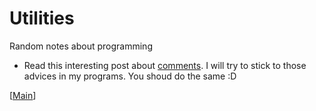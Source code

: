 # Utilities

Random notes about programming

- Read this interesting post about [comments](https://antirez.com/news/124). I will try to stick to those advices in my programs. You shoud do the same :D

\[[Main](../README.md)\]

